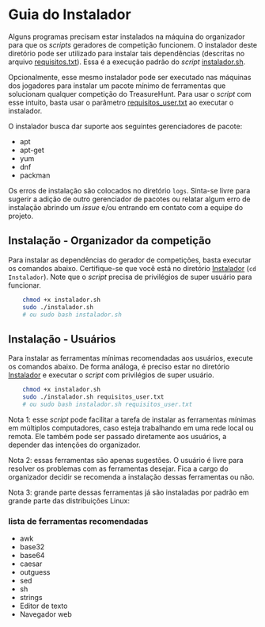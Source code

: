 ﻿# Guia do Instalador

Alguns programas precisam estar instalados na máquina do organizador para que os _scripts_ geradores de competição funcionem. O instalador deste diretório pode ser utilizado para instalar tais dependências (descritas no arquivo [requisitos.txt](requisitos.txt)). Essa é a execução padrão do _script_ [instalador.sh](instalador.sh). 

Opcionalmente, esse mesmo instalador pode ser executado nas máquinas dos jogadores para instalar um pacote mínimo de ferramentas que solucionam qualquer competição do TreasureHunt. Para usar o _script_ com esse intuito, basta usar o parâmetro [requisitos_user.txt](requisitos_user.txt) ao executar o instalador.     

O instalador busca dar suporte aos seguintes gerenciadores de pacote:

- apt
- apt-get
- yum 
- dnf
- packman

Os erros de instalação são colocados no diretório `logs`. Sinta-se livre para sugerir a adição de outro gerenciador de pacotes ou relatar algum erro de instalação abrindo um _issue_ e/ou entrando em contato com a equipe do projeto. 

## Instalação - Organizador da competição

Para instalar as dependências do gerador de competições, basta executar os comandos abaixo. Certifique-se que você está no diretório [Instalador](/Instalador) (```cd Instalador```). Note que o _script_ precisa de privilégios de super usuário para funcionar.

```sh
    chmod +x instalador.sh
    sudo ./instalador.sh 
    # ou sudo bash instalador.sh
```
 
## Instalação - Usuários

Para instalar as ferramentas mínimas recomendadas aos usuários, execute os comandos abaixo. De forma análoga, é preciso estar no diretório [Instalador](/Instalador) e executar o _script_ com privilégios de super usuário.  

```sh
    chmod +x instalador.sh 
    sudo ./instalador.sh requisitos_user.txt
    # ou sudo bash instalador.sh requisitos_user.txt
```

Nota 1: esse _script_ pode facilitar a tarefa de instalar as ferramentas mínimas em múltiplos computadores, caso esteja trabalhando em uma rede local ou remota. Ele também pode ser passado diretamente aos usuários, a depender das intenções do organizador.

Nota 2: essas ferramentas são apenas sugestões. O usuário é livre para resolver os problemas com as ferramentas desejar. Fica a cargo do organizador decidir se recomenda a instalação dessas ferramentas ou não.

Nota 3: grande parte dessas ferramentas já são instaladas por padrão em grande parte das distribuições Linux:

### lista de ferramentas recomendadas 
- awk
- base32
- base64
- caesar
- outguess
- sed
- sh
- strings
- Editor de texto
- Navegador web
